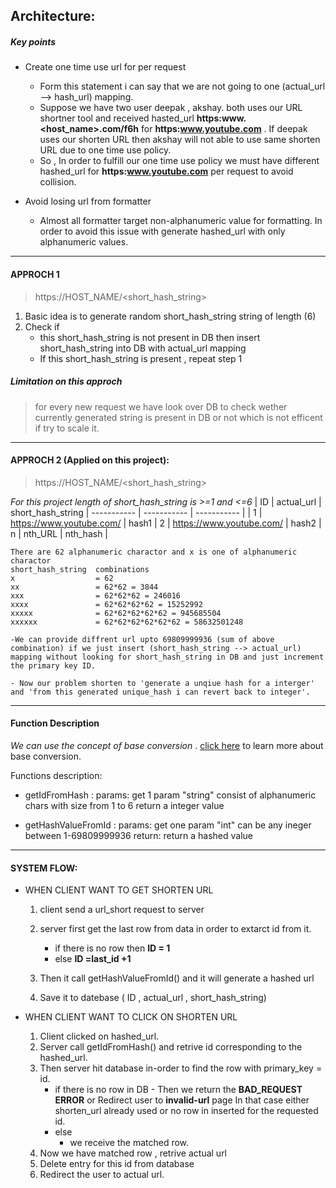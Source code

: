 ## Architecture:

##### Key points  
- Create one time use url for per request
     - Form this statement i can say that  we are not going to one (actual_url --> hash_url)    mapping.
     - Suppose we have two user  deepak , akshay. both uses our URL shortner tool and received hasted_url **https:www.<host_name>.com/f6h**  for  **https:www.youtube.com** . If deepak uses our shorten URL then akshay will not able to use same shorten URL due to one time use policy.
     - So , In order to fulfill our one time use policy we must have different hashed_url for **https:www.youtube.com**  per request to avoid collision.

- Avoid losing url from formatter
    - Almost all formatter target non-alphanumeric value for formatting. In order to avoid this issue with generate hashed_url with only alphanumeric values.

---
#### APPROCH 1
>https://HOST_NAME/<short_hash_string>
     
1. Basic idea is to generate random short_hash_string string of length (6)
2. Check if 
    - this short_hash_string is not present in DB then insert short_hash_string into DB with actual_url mapping
    - If this  short_hash_string is present , repeat step 1 
    
##### Limitation on this approch
>for every new request we have look over DB to check wether currently generated string is present in DB or not which is not efficent if try to scale it.

---
#### APPROCH 2 (Applied on this project):
>https://HOST_NAME/<short_hash_string>

*For this  project length of short_hash_string is >=1 and <=6*
| ID | actual_url | short_hash_string
| ----------- | ----------- | ----------- |
| 1 | https://www.youtube.com/ | hash1
| 2 | https://www.youtube.com/ | hash2
| n | nth_URL | nth_hash | 

    
    There are 62 alphanumeric charactor and x is one of alphanumeric charactor
    short_hash_string  combinations
    x                  = 62   
    xx                 = 62*62 = 3844 
    xxx                = 62*62*62 = 246016 
    xxxx               = 62*62*62*62 = 15252992 
    xxxxx              = 62*62*62*62*62 = 945685504  
    xxxxxx             = 62*62*62*62*62*62 = 58632501248  

    -We can provide diffrent url upto 69809999936 (sum of above combination) if we just insert (short_hash_string --> actual_url) mapping without looking for short_hash_string in DB and just increment the primary key ID.
    
    - Now our problem shorten to 'generate a unqiue hash for a interger' and 'from this generated unique_hash i can revert back to integer'.
---
#### Function Description
*We can use the concept of base conversion* . [click here](https://www.tutorialspoint.com/computer_logical_organization/number_system_conversion.htm) to learn more about base conversion.

Functions description:
- getIdFromHash : 
params: get 1 param "string" consist of alphanumeric chars with size from 1 to 6
return a integer value

- getHashValueFromId : 
params: get one param "int" can be any ineger between 1-69809999936 
return: return a hashed  value 


---
#### SYSTEM FLOW:
- WHEN CLIENT WANT TO GET SHORTEN URL
    1. client send a url_short request to server
    2. server first get the last row from data in order to extarct id from it.
        - if there is no row then **ID = 1**
        - else **ID =last_id +1**

    3. Then it call  getHashValueFromId() and it will generate a hashed url 
    4. Save it to datebase ( ID , actual_url , short_hash_string)
    
- WHEN CLIENT WANT TO CLICK ON SHORTEN URL
    1. Client clicked on hashed_url.
    2. Server call getIdFromHash() and retrive id corresponding to the hashed_url.
    3. Then server hit database in-order to find the row with primary_key = id.
        - if there is no row in DB
                - Then we return the **BAD_REQUEST ERROR** or Redirect user to **invalid-url** page In that case either shorten_url already used or no row in inserted for the requested id.
        - else 
            - we receive the matched row.
    4. Now we have matched row , retrive actual url
    5. Delete entry for this id from database 
    6. Redirect the user to actual url.
    












